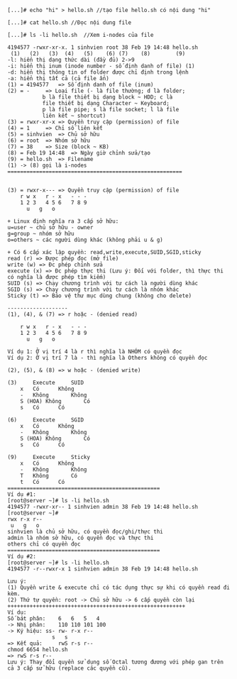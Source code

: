 ﻿```shell
[...]# echo "hi" > hello.sh	//tạo file hello.sh có nội dung "hi"

[...]# cat hello.sh	//Đọc nội dung file

[...]# ls -li hello.sh	//Xem i-nodes của file

4194577 -rwxr-xr-x. 1 sinhvien root 38 Feb 19 14:48 hello.sh
 (1)   (2)   (3)  (4)   (5)    (6) (7)    (8)        (9)
-l: hiển thị dạng thức dài (đầy đủ) 2->9
-i: hiển thị inum (inode number - số định danh of file) (1)
-d: hiển thị thông tin of folder được chỉ định trong lệnh
-a: hiển thị tất cả (cả file ẩn)
(1) = 4194577 	=> Số định danh of file (inum)
(2) = -		=> Loại file (- là file thường; d là folder; 
		   b là file thiết bị dạng block ~ HDD; c là 
		   file thiết bị dạng Character ~ Keyboard; 
		   p là file pipe; s là file socket; l là file 
		   liên kết ~ shortcut)
(3) = rwxr-xr-x => Quyền truy cập (permission) of file
(4) = 1		=> Chỉ số liên kết
(5) = sinhvien	=> Chủ sở hữu
(6) = root	=> Nhóm sở hữu
(7) = 38	=> Size (block ~ KB)
(8) = Feb 19 14:48	=> Ngày giờ chỉnh sửa/tạo
(9) = hello.sh	=> Filename
(1) -> (8) gọi là i-nodes
=======================================================


(3) = rwxr-x--- => Quyền truy cập (permission) of file
	r w x	r - x	- - -
	1 2 3	4 5 6	7 8 9
	  u	  g	  o

+ Linux định nghĩa ra 3 cấp sở hữu:
u=user ~ chủ sở hữu - owner
g=group ~ nhóm sở hữu
o=others ~ các người dùng khác (không phải u & g)

+ Có 6 cấp xác lập quyền: read,write,execute,SUID,SGID,sticky
read (r) => Được phép đọc (mở file)
write (w) => Đc phép chỉnh sửa
execute (x) => Đc phép thực thi (Lưu ý: Đối với folder, thì thực thi có nghĩa là được phép tìm kiếm)
SUID (s) => Chạy chương trình với tư cách là người dùng khác
SGID (s) => Chạy chương trình với tư cách là nhóm khác
Sticky (t) => Bảo vệ thư mục dùng chung (không cho delete)

-------------------
(1), (4), & (7) => r hoặc - (denied read)

	r w x	r - x	- - -
	1 2 3	4 5 6	7 8 9
	  u	  g	  o

Ví dụ 1: Ở vị trí 4 là r thì nghĩa là NHÓM có quyền đọc
Ví dụ 2: Ở vị trí 7 là - thì nghĩa là Others không có quyền đọc

(2), (5), & (8) => w hoặc - (denied write)

(3)		Execute		SUID
 	x	Có		Không
	-	Không		Không
	S (HOA)	Không		Có
	s	Có		Có	

(6)		Execute		SGID
 	x	Có		Không
	-	Không		Không
	S (HOA)	Không		Có
	s	Có		Có

(9)		Execute		Sticky
 	x	Có		Không
	-	Không		Không
	T	Không		Có
	t	Có		Có
================================================
Ví dụ #1:
[root@server ~]# ls -li hello.sh
4194577 -rwxr-xr-- 1 sinhvien admin 38 Feb 19 14:48 hello.sh
[root@server ~]#
rwx r-x r--
 u   g   o
sinhvien là chủ sở hữu, có quyền đọc/ghi/thực thi
admin là nhóm sở hữu, có quyền đọc và thực thi
others chỉ có quyền đọc
================================================
Ví dụ #2:
[root@server ~]# ls -li hello.sh
4194577 -r--rwxr-x 1 sinhvien admin 38 Feb 19 14:48 hello.sh

Lưu ý: 
(1) Quyền write & execute chỉ có tác dụng thực sự khi có quyền read đi kèm.
(2) Thứ tự quyền: root -> Chủ sở hữu -> 6 cấp quyền còn lại
++++++++++++++++++++++++++++++++++++++++++++++++++++++++
Ví dụ:
Số bát phân:	6	6	5	4 
-> Nhị phân:	110	110	101	100
-> Ký hiệu:	ss-	rw-	r-x	r--
			  s	  s	  
=> Kết quả:		rwS	r-s	r--
chmod 6654 hello.sh
=> rwS r-s r--	
Lưu ý: Thay đổi quyền sử dụng số Octal tương đương với phép gan trên cả 3 cấp sử hữu (replace các quyền cũ).	
```